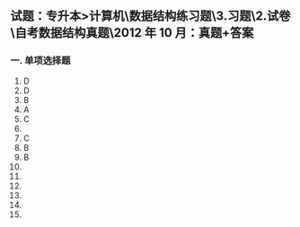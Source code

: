 ## 试题：专升本>计算机\数据结构练习题\3.习题\2.试卷\自考数据结构真题\2012 年 10 月：真题+答案

### 一. 单项选择题

1. D
2. D
3. B
4. A
5. C
6.
7. C
8. B
9. B
10.
11.
12.
13.
14.
15.
